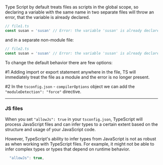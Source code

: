 Type Script by default treats files as scripts in the global scope, so declaring a variable with the same name in two separate files will throw an error, that the variable is already declared.

```ts
// file1.ts
const susan = 'susan' // Error: the variable 'susan' is already declared
```

and in a separate non-module file:
```ts
// file2.ts
const susan = 'susan' // Error: the variable 'susan' is already declared
```


To change the default behavior there are few options:

#1 Adding import or export statement anywhere in the file, TS will immediately treat the file as a module and the error is no longer present.

#2 In the `tsconfig.json` - `compilerOptions` object we can add the 
`"moduleDetection": "force"` directive.

---

### JS files

When you set `"allowJs": true` in your `tsconfig.json`, TypeScript will process JavaScript files and can infer types to a certain extent based on the structure and usage of your JavaScript code.  
  
However, TypeScript's ability to infer types from JavaScript is not as robust as when working with TypeScript files. For example, it might not be able to infer complex types or types that depend on runtime behavior.  
  
```ts  
  "allowJs": true,  
```